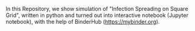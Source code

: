 In this Repository, we show simulation of "Infection Spreading on Square Grid", written in python and turned out into interactive 
notebook (Jupyter notebook), with the help of BinderHub (https://mybinder.org). 
